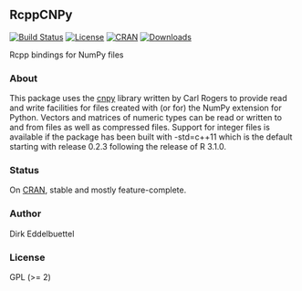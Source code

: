 ## RcppCNPy

[![Build Status](https://travis-ci.org/eddelbuettel/rcppcnpy.svg)](https://travis-ci.org/eddelbuettel/rcppccnpy) [![License](http://img.shields.io/badge/license-GPL%20%28%3E=%202%29-brightgreen.svg?style=flat)](http://www.gnu.org/licenses/gpl-2.0.html) [![CRAN](http://www.r-pkg.org/badges/version/RcppCNPy)](http://cran.rstudio.com/package=RcppCNPy) [![Downloads](http://cranlogs.r-pkg.org/badges/RcppCNPy?color=brightgreen)](http://www.r-pkg.org/pkg/RcppCNPy)

Rcpp bindings for NumPy files

### About

This package uses the [cnpy](https://github.com/rogersce/cnpy) library
written by Carl Rogers to provide read and write facilities for files created
with (or for) the NumPy extension for Python.  Vectors and matrices of
numeric types can be read or written to and from files as well as compressed
files. Support for integer files is available if the package has been built
with -std=c++11 which is the default starting with release 0.2.3 following
the release of R 3.1.0.

### Status

On [CRAN](https://cran.rstudio.com/web/packages/RcppCNPy/index.html), stable and
mostly feature-complete.

### Author

Dirk Eddelbuettel

### License

GPL (>= 2)
